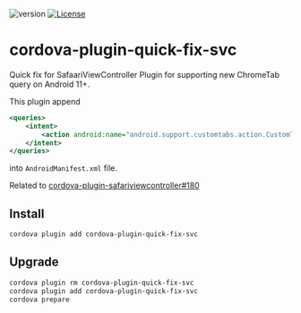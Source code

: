 ![version][version-shield]
[![License][license-shield]](LICENSE)

# cordova-plugin-quick-fix-svc

Quick fix for SafaariViewController Plugin for supporting new ChromeTab query on Android 11+.

This plugin append

```xml
<queries>
    <intent>
        <action android:name="android.support.customtabs.action.CustomTabsService" />
    </intent>
</queries>
```

into `AndroidManifest.xml` file.

Related to [cordova-plugin-safariviewcontroller#180](https://github.com/EddyVerbruggen/cordova-plugin-safariviewcontroller/pull/180)

## Install

```bash
cordova plugin add cordova-plugin-quick-fix-svc
```

## Upgrade

```bash
cordova plugin rm cordova-plugin-quick-fix-svc
cordova plugin add cordova-plugin-quick-fix-svc
cordova prepare
```





[license-shield]:https://img.shields.io/github/license/WuglyakBolgoink/cordova-plugin-quick-fix-svc?style=flat
[version-shield]: https://img.shields.io/github/package-json/v/WuglyakBolgoink/cordova-plugin-quick-fix-svc?color=green
